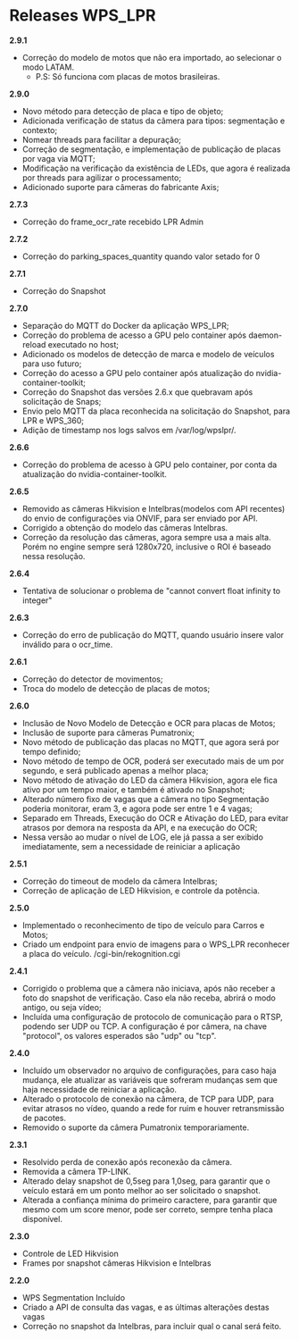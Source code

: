 # Releases WPS_LPR

**2.9.1**

* Correção do modelo de motos que não era importado, ao selecionar o modo LATAM. 
  * P.S: Só funciona com placas de motos brasileiras.


**2.9.0**

* Novo método para detecção de placa e tipo de objeto;
* Adicionada verificação de status da câmera para tipos: segmentação e contexto;
* Nomear threads para facilitar a depuração;
* Correção de segmentação, e implementação de publicação de placas por vaga via MQTT;
* Modificação na verificação da existência de LEDs, que agora é realizada por threads para agilizar o processamento;
* Adicionado suporte para câmeras do fabricante Axis;

**2.7.3**

* Correção do frame_ocr_rate recebido LPR Admin

**2.7.2**

* Correção do parking_spaces_quantity quando valor setado for 0


**2.7.1**

* Correção do Snapshot

**2.7.0**

* Separação do MQTT do Docker da aplicação WPS_LPR;
* Correção do problema de acesso a GPU pelo container após daemon-reload executado no host;
* Adicionado os modelos de detecção de marca e modelo de veículos para uso futuro;
* Correção do acesso a GPU pelo container após atualização do nvidia-container-toolkit;
* Correção do Snapshot das versões 2.6.x que quebravam após solicitação de Snaps;
* Envio pelo MQTT da placa reconhecida na solicitação do Snapshot, para LPR e WPS_360;
* Adição de timestamp nos logs salvos em /var/log/wpslpr/.


**2.6.6**

* Correção do problema de acesso à GPU pelo container, por conta da atualização do nvidia-container-toolkit.

**2.6.5**

* Removido as câmeras Hikvision e Intelbras(modelos com API recentes) do
  envio de configurações via ONVIF, para ser enviado por API.
* Corrigido a obtenção do modelo das câmeras Intelbras.
* Correção da resolução das câmeras, agora sempre usa a mais alta. Porém no engine sempre será 1280x720, inclusive o ROI é baseado nessa resolução.

**2.6.4**

* Tentativa de solucionar o problema de "cannot convert float infinity to integer"

**2.6.3**

* Correção do erro de publicação do MQTT, quando usuário insere valor
  inválido para o ocr_time.

**2.6.1**

* Correção do detector de movimentos;
* Troca do modelo de detecção de placas de motos;

**2.6.0**

* Inclusão de Novo Modelo de Detecção e OCR para placas de Motos;
* Inclusão de suporte para câmeras Pumatronix;
* Novo método de publicação das placas no MQTT, que agora será por tempo definido;
* Novo método de tempo de OCR, poderá ser executado mais de um por segundo, e será publicado apenas a melhor placa;
* Novo método de ativação do LED da câmera Hikvision, agora ele fica ativo por um tempo maior, e também é ativado no Snapshot;
* Alterado número fixo de vagas que a câmera no tipo Segmentação poderia monitorar, eram 3, e agora pode ser entre 1 e 4 vagas;
* Separado em Threads, Execução do OCR e Ativação do LED, para evitar atrasos por demora na resposta da API, e na execução do OCR;
* Nessa versão ao mudar o nível de LOG, ele já passa a ser exibido imediatamente, sem a necessidade de reiniciar a aplicação

**2.5.1**

* Correção do timeout de modelo da câmera Intelbras;
* Correção de aplicação de LED Hikvision, e controle da potência.

**2.5.0**

* Implementado o reconhecimento de tipo de veículo para Carros e Motos;
* Criado um endpoint para envio de imagens para o WPS_LPR reconhecer a placa do veículo. /cgi-bin/rekognition.cgi

**2.4.1**

* Corrigido o problema que a câmera não iniciava, após não receber a foto do snapshot de verificação. Caso ela não receba, abrirá o modo antigo, ou seja vídeo;
* Incluída uma configuração de protocolo de comunicação para o RTSP, podendo ser UDP ou TCP. A configuração é por câmera, na chave "protocol", os valores esperados são "udp" ou "tcp".

**2.4.0**

* Incluído um observador no arquivo de configurações, para caso haja mudança, ele atualizar as variáveis que sofreram mudanças sem que haja necessidade de reiniciar a aplicação.
* Alterado o protocolo de conexão na câmera, de TCP para UDP, para evitar atrasos no vídeo, quando a rede for ruim e houver retransmissão de pacotes.
* Removido o suporte da câmera Pumatronix temporariamente.

**2.3.1**

* Resolvido perda de conexão após reconexão da câmera.
* Removida a câmera TP-LINK.
* Alterado delay snapshot de 0,5seg para 1,0seg, para garantir que o veículo estará em um ponto melhor ao ser solicitado o snapshot.
* Alterada a confiança mínima do primeiro caractere, para garantir que mesmo com um score menor, pode ser correto, sempre tenha placa disponível.

**2.3.0**

* Controle de LED Hikvision
* Frames por snapshot câmeras Hikvision e Intelbras

**2.2.0**

* WPS Segmentation Incluído
* Criado a API de consulta das vagas, e as últimas alterações destas vagas
* Correção no snapshot da Intelbras, para incluir qual o canal será feito.
